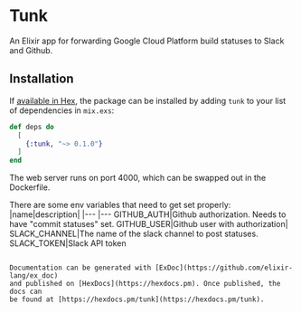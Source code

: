 # Tunk

An Elixir app for forwarding Google Cloud Platform build statuses to Slack and Github. 

## Installation

If [available in Hex](https://hex.pm/docs/publish), the package can be installed
by adding `tunk` to your list of dependencies in `mix.exs`:

```elixir
def deps do
  [
    {:tunk, "~> 0.1.0"}
  ]
end
```

The web server runs on port 4000, which can be swapped out in the Dockerfile.

There are some env variables that need to get set properly:
|name|description|
|--- |---
GITHUB_AUTH|Github authorization. Needs to have "commit statuses" set.
GITHUB_USER|Github user with authorization|
SLACK_CHANNEL|The name of the slack channel to post statuses. 
SLACK_TOKEN|Slack API token
```

Documentation can be generated with [ExDoc](https://github.com/elixir-lang/ex_doc)
and published on [HexDocs](https://hexdocs.pm). Once published, the docs can
be found at [https://hexdocs.pm/tunk](https://hexdocs.pm/tunk).
